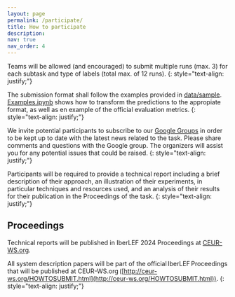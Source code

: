 ```yaml
---
layout: page
permalink: /participate/
title: How to participate
description:
nav: true
nav_order: 4
---
```


Teams will be allowed (and encouraged) to submit multiple runs (max. 3) for each subtask and type of labels (total max. of 12 runs).
{: style="text-align: justify;"}

The submission format shall follow the examples provided in [data/sample](https://github.com/clic-ub/DETESTS-Dis/tree/main/data/sample).
[Examples.ipynb](https://github.com/clic-ub/DETESTS-Dis/blob/main/Examples.ipynb) shows how to transform the predictions to the appropiate format, as well as en example of the official evaluation metrics.
{: style="text-align: justify;"}

We invite potential participants to subscribe to our
[Google Groups](https://groups.google.com/u/1/g/detests-dis) in order to be kept up to date with the
latest news related to the task. Please share comments and questions with the Google group. The
organizers will assist you for any potential issues that could be raised.
{: style="text-align: justify;"}

Participants will be required to provide a technical report including a brief description of their
approach, an illustration of their experiments, in particular techniques and resources used, and an
analysis of their results for their publication in the Proceedings of the task.
{: style="text-align: justify;"}

## Proceedings

Technical reports will be published in IberLEF 2024 Proceedings at [CEUR-WS.org](CEUR-WS.org).

All system description papers will be part of the official IberLEF Proceedings that will be published at
CEUR-WS.org ([http://ceur-ws.org/HOWTOSUBMIT.html](http://ceur-ws.org/HOWTOSUBMIT.html)).
{: style="text-align: justify;"}
